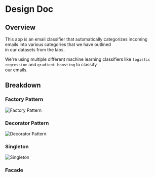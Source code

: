  # Design Doc

## Overview

This app is an email classifier that automatically categorizes incoming emails into various categories that we have outlined  
in our datasets from the labs.

We're using multiple different machine learning classifiers like `logistic regression` and `gradient boosting` to classify  
our emails.

## Breakdown

### Factory Pattern

![Factory Pattern](./images/Factory_Diagram.png)

### Decorator Pattern

![Decorator Pattern](./images/Decorator_Diagram.png)

### Singleton

![Singleton](./images/Singleton.png)

### Facade

